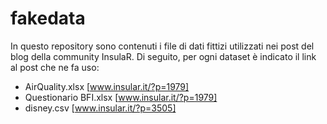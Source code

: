 # fakedata
In questo repository sono contenuti i file di dati fittizi utilizzati nei post del blog della community InsulaR. Di seguito, per ogni dataset è indicato il link al post che ne fa uso:

* AirQuality.xlsx [www.insular.it/?p=1979]
* Questionario BFI.xlsx [www.insular.it/?p=1979]
* disney.csv [www.insular.it/?p=3505]
